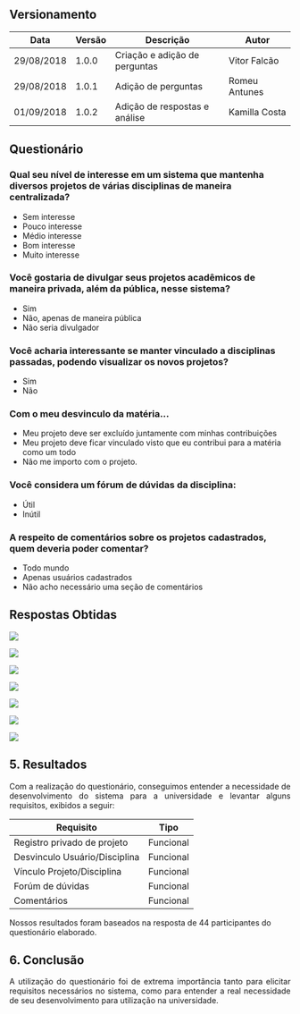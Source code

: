 ## Versionamento

Data|Versão|Descrição|Autor
-|-|-|-
29/08/2018|1.0.0| Criação e adição de perguntas | Vitor Falcão
29/08/2018|1.0.1| Adição de perguntas | Romeu Antunes
01/09/2018|1.0.2| Adição de respostas e análise | Kamilla Costa

## Questionário

### Qual seu nível de interesse em um sistema que mantenha diversos projetos de várias disciplinas de maneira centralizada?

- Sem interesse
- Pouco interesse
- Médio interesse
- Bom interesse
- Muito interesse

### Você gostaria de divulgar seus projetos acadêmicos de maneira privada, além da pública, nesse sistema?

- Sim
- Não, apenas de maneira pública
- Não seria divulgador

### Você acharia interessante se manter vinculado a disciplinas passadas, podendo visualizar os novos projetos?

- Sim
- Não

### Com o meu desvinculo da matéria...

- Meu projeto deve ser excluído juntamente com minhas contribuições
- Meu projeto deve ficar vinculado visto que eu contribui para a matéria como um todo
- Não me importo com o projeto.

### Você considera um fórum de dúvidas da disciplina:

- Útil
- Inútil

### A respeito de comentários sobre os projetos cadastrados, quem deveria poder comentar?

- Todo mundo
- Apenas usuários cadastrados
- Não acho necessário uma seção de comentários


## Respostas Obtidas

[![](https://uploaddeimagens.com.br/images/001/591/595/full/Captura_de_tela_de_2018-09-01_23-47-45.png?1535856482)](https://uploaddeimagens.com.br/images/001/591/595/full/Captura_de_tela_de_2018-09-01_23-47-45.png?1535856482)

[![](https://uploaddeimagens.com.br/images/001/591/597/original/Captura_de_tela_de_2018-09-01_23-49-44.png?1535856596)](https://uploaddeimagens.com.br/images/001/591/597/original/Captura_de_tela_de_2018-09-01_23-49-44.png?1535856596)

[![](https://uploaddeimagens.com.br/images/001/591/600/original/Captura_de_tela_de_2018-09-01_23-51-54.png?1535856730)](https://uploaddeimagens.com.br/images/001/591/600/original/Captura_de_tela_de_2018-09-01_23-51-54.png?1535856730)

[![](https://uploaddeimagens.com.br/images/001/591/603/original/Captura_de_tela_de_2018-09-01_23-53-08.png?1535856803)](https://uploaddeimagens.com.br/images/001/591/603/original/Captura_de_tela_de_2018-09-01_23-53-08.png?1535856803)

[![](https://uploaddeimagens.com.br/images/001/591/605/original/Captura_de_tela_de_2018-09-01_23-54-19.png?1535856879)](https://uploaddeimagens.com.br/images/001/591/605/original/Captura_de_tela_de_2018-09-01_23-54-19.png?1535856879)

[![](https://uploaddeimagens.com.br/images/001/591/607/original/Captura_de_tela_de_2018-09-01_23-55-58.png?1535856971)](https://uploaddeimagens.com.br/images/001/591/607/original/Captura_de_tela_de_2018-09-01_23-55-58.png?1535856971)

[![](https://uploaddeimagens.com.br/imagens/captura_de_tela_de_2018-09-01_23-57-00-png)](https://uploaddeimagens.com.br/imagens/captura_de_tela_de_2018-09-01_23-57-00-png)

## 5. Resultados
<p align="justify">Com a realização do questionário, conseguimos entender a necessidade de desenvolvimento do sistema para a universidade e levantar alguns requisitos, exibidos a seguir:</p>

Requisito|Tipo
-|-
Registro privado de projeto|Funcional
Desvinculo Usuário/Disciplina|Funcional
Vínculo Projeto/Disciplina|Funcional
Forúm de dúvidas|Funcional
Comentários|Funcional


Nossos resultados foram baseados na resposta de 44 participantes do questionário elaborado.

## 6. Conclusão
<p align="justify">A utilização do questionário foi de extrema importância tanto para elicitar requisitos necessários no sistema, como para entender a real necessidade de seu desenvolvimento para utilização na universidade.</p>